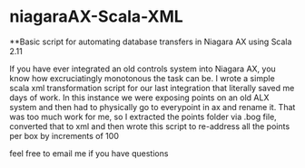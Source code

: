 niagaraAX-Scala-XML
===================

**Basic script for automating database transfers in Niagara AX using Scala 2.11
  
  If you have ever integrated an old controls system into Niagara AX, you know how excruciatingly monotonous the task can be.
  I wrote a simple scala xml transformation script for our last integration that literally saved me days of work.
  In this instance we were exposing points on an old ALX system and then had to physically go to everypoint in ax and rename it.
  That was too much work for me, so I extracted the points folder via .bog file, converted that to xml and then wrote this script 
  to re-address all the points per box by increments of 100
  
  feel free to email me if you have questions
